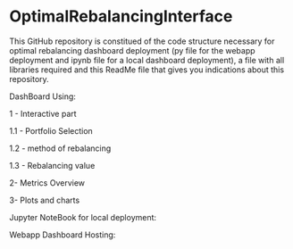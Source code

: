 # OptimalRebalancingInterface

This GitHub repository is constitued of the code structure necessary for optimal rebalancing dashboard deployment (py file for the webapp deployment and ipynb file for a local dashboard deployment), a file with all libraries required and this ReadMe file that gives you indications about this repository.





DashBoard Using:

1 - Interactive part

  1.1 - Portfolio Selection
  
  1.2 - method of rebalancing 
  
  1.3 - Rebalancing value 

2- Metrics Overview



3- Plots and charts 



Jupyter NoteBook for local deployment:




Webapp Dashboard Hosting:






